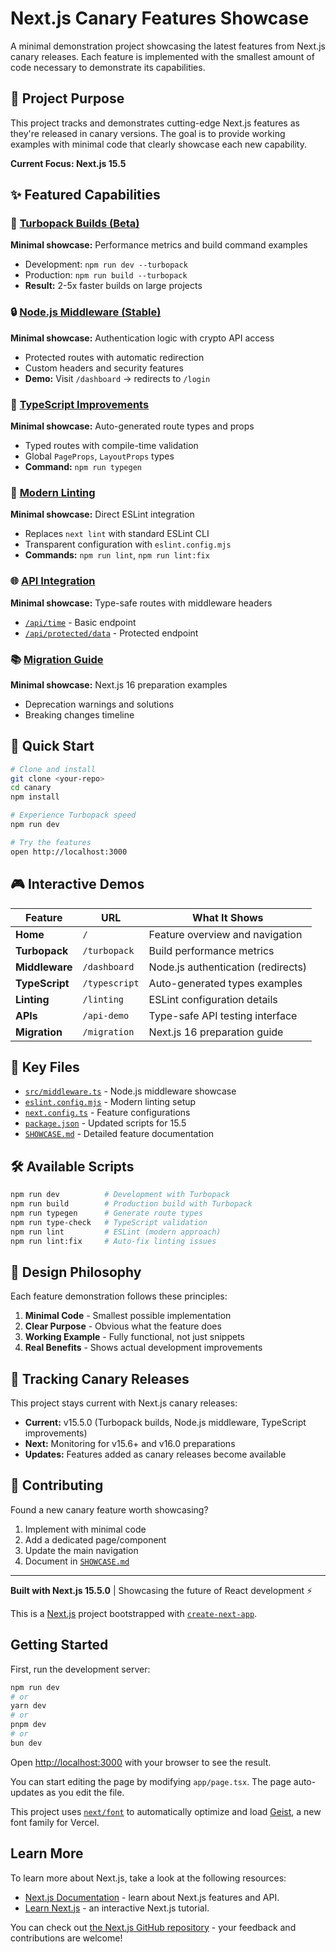 
# Next.js Canary Features Showcase

A minimal demonstration project showcasing the latest features from Next.js canary releases. Each feature is implemented with the smallest amount of code necessary to demonstrate its capabilities.

## 🎯 Project Purpose

This project tracks and demonstrates cutting-edge Next.js features as they're released in canary versions. The goal is to provide working examples with minimal code that clearly showcase each new capability.

**Current Focus: Next.js 15.5**

## ✨ Featured Capabilities

### 🚀 [Turbopack Builds (Beta)](src/app/turbopack/page.tsx)
**Minimal showcase:** Performance metrics and build command examples
- Development: `npm run dev --turbopack` 
- Production: `npm run build --turbopack`
- **Result:** 2-5x faster builds on large projects

### 🔒 [Node.js Middleware (Stable)](src/middleware.ts)
**Minimal showcase:** Authentication logic with crypto API access
- Protected routes with automatic redirection
- Custom headers and security features  
- **Demo:** Visit `/dashboard` → redirects to `/login`

### 📝 [TypeScript Improvements](src/app/typescript/page.tsx)
**Minimal showcase:** Auto-generated route types and props
- Typed routes with compile-time validation
- Global `PageProps`, `LayoutProps` types
- **Command:** `npm run typegen`

### 🔧 [Modern Linting](eslint.config.mjs)
**Minimal showcase:** Direct ESLint integration
- Replaces `next lint` with standard ESLint CLI
- Transparent configuration with `eslint.config.mjs`
- **Commands:** `npm run lint`, `npm run lint:fix`

### 🌐 [API Integration](src/app/api/)
**Minimal showcase:** Type-safe routes with middleware headers
- [`/api/time`](src/app/api/time/route.ts) - Basic endpoint
- [`/api/protected/data`](src/app/api/protected/data/route.ts) - Protected endpoint

### 📚 [Migration Guide](src/app/migration/page.tsx)
**Minimal showcase:** Next.js 16 preparation examples
- Deprecation warnings and solutions
- Breaking changes timeline

## 🚀 Quick Start

```bash
# Clone and install
git clone <your-repo>
cd canary
npm install

# Experience Turbopack speed
npm run dev

# Try the features
open http://localhost:3000
```

## 🎮 Interactive Demos

| Feature | URL | What It Shows |
|---------|-----|---------------|
| **Home** | `/` | Feature overview and navigation |
| **Turbopack** | `/turbopack` | Build performance metrics |
| **Middleware** | `/dashboard` | Node.js authentication (redirects) |
| **TypeScript** | `/typescript` | Auto-generated types examples |
| **Linting** | `/linting` | ESLint configuration details |
| **APIs** | `/api-demo` | Type-safe API testing interface |
| **Migration** | `/migration` | Next.js 16 preparation guide |

## 📁 Key Files

- [`src/middleware.ts`](src/middleware.ts) - Node.js middleware showcase
- [`eslint.config.mjs`](eslint.config.mjs) - Modern linting setup  
- [`next.config.ts`](next.config.ts) - Feature configurations
- [`package.json`](package.json) - Updated scripts for 15.5
- [`SHOWCASE.md`](SHOWCASE.md) - Detailed feature documentation

## 🛠 Available Scripts

```bash
npm run dev          # Development with Turbopack
npm run build        # Production build with Turbopack  
npm run typegen      # Generate route types
npm run type-check   # TypeScript validation
npm run lint         # ESLint (modern approach)
npm run lint:fix     # Auto-fix linting issues
```

## 🎯 Design Philosophy

Each feature demonstration follows these principles:

1. **Minimal Code** - Smallest possible implementation
2. **Clear Purpose** - Obvious what the feature does
3. **Working Example** - Fully functional, not just snippets
4. **Real Benefits** - Shows actual development improvements

## 🔮 Tracking Canary Releases

This project stays current with Next.js canary releases:

- **Current:** v15.5.0 (Turbopack builds, Node.js middleware, TypeScript improvements)
- **Next:** Monitoring for v15.6+ and v16.0 preparations
- **Updates:** Features added as canary releases become available

## 🤝 Contributing

Found a new canary feature worth showcasing? 

1. Implement with minimal code
2. Add a dedicated page/component
3. Update the main navigation
4. Document in [`SHOWCASE.md`](SHOWCASE.md)

---

**Built with Next.js 15.5.0** | Showcasing the future of React development ⚡


This is a [Next.js](https://nextjs.org) project bootstrapped with [`create-next-app`](https://nextjs.org/docs/app/api-reference/cli/create-next-app).

## Getting Started

First, run the development server:

```bash
npm run dev
# or
yarn dev
# or
pnpm dev
# or
bun dev
```

Open [http://localhost:3000](http://localhost:3000) with your browser to see the result.

You can start editing the page by modifying `app/page.tsx`. The page auto-updates as you edit the file.

This project uses [`next/font`](https://nextjs.org/docs/app/building-your-application/optimizing/fonts) to automatically optimize and load [Geist](https://vercel.com/font), a new font family for Vercel.

## Learn More

To learn more about Next.js, take a look at the following resources:

- [Next.js Documentation](https://nextjs.org/docs) - learn about Next.js features and API.
- [Learn Next.js](https://nextjs.org/learn) - an interactive Next.js tutorial.

You can check out [the Next.js GitHub repository](https://github.com/vercel/next.js) - your feedback and contributions are welcome!